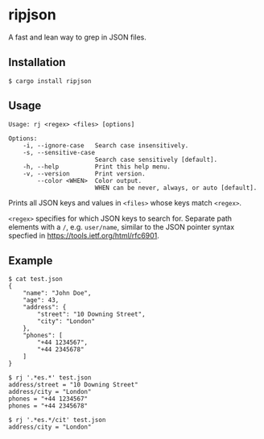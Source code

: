 # ripjson
A fast and lean way to grep in JSON files.

## Installation

``` console
$ cargo install ripjson
```

## Usage

    Usage: rj <regex> <files> [options]

    Options:
        -i, --ignore-case   Search case insensitively.
        -s, --sensitive-case
                            Search case sensitively [default].
        -h, --help          Print this help menu.
        -v, --version       Print version.
            --color <WHEN>  Color output.
                            WHEN can be never, always, or auto [default].

Prints all JSON keys and values in `<files>` whose keys match `<regex>`.

`<regex>` specifies for which JSON keys to search for. Separate path elements
with a `/`, e.g. `user/name`, similar to the JSON pointer syntax specfied in
https://tools.ietf.org/html/rfc6901.

## Example

``` console
$ cat test.json
{
    "name": "John Doe",
    "age": 43,
    "address": {
        "street": "10 Downing Street",
        "city": "London"
    },
    "phones": [
        "+44 1234567",
        "+44 2345678"
    ]
}

$ rj '.*es.*' test.json
address/street = "10 Downing Street"
address/city = "London"
phones = "+44 1234567"
phones = "+44 2345678"

$ rj '.*es.*/cit' test.json
address/city = "London"
```
